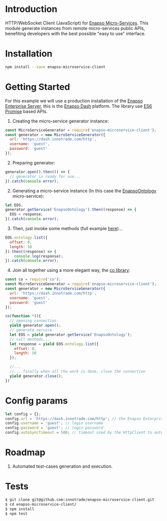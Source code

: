 
# Introduction
HTTP/WebSocket Client (JavaScript) for [Enapso Micro-Services](https://www.innotrade.com/products/enapso-micro-services).
This module generate instances from remote micro-services public APIs, benefiting developers with the best possible "easy to use" interface.
  
# Installation
  ```bash
  npm install --save enapso-microservice-client
  ```

# Getting Started
For this example we will use a production installation of the [Enapso Enterprise Server](https://www.innotrade.com/products/enapso-enterprise-server), this is the [Enapso Dash](https://dash.innotrade.com) platform.
The library use [ES6 Promise](https://developers.google.com/web/fundamentals/getting-started/primers/promises) based APIs.

1. Creating the micro-service generator instance:
  ```js
  const MicroServiceGenerator = require('enapso-microservice-client');
  const generator = new MicroServiceGenerator({
    url: 'https://dash.innotrade.com/http',
    username: 'guest',
    password: 'guest'
  });
  ```

2. Preparing generator:
  ```js
  generator.open().then(() => {
    // generator is ready for use...
  }).catch(console.error);
  ```

2. Generating a micro-service instance (In this case the [EnapsoOntology](https://www.innotrade.com/pdf/web/?file=Innotrade-EnapsoOntologyAPI.pdf) micro-service):
  ```js
  let EOS;
  generator.getService('EnapsoOntology').then((response) => {
    EOS = response;
  }).catch(console.error);
  ```

3. Then, just invoke some methods (full example [here](https://demo.innotrade.com/enapso/demos/scripting/EnapsoOntology/))...
  ```js
  EOS.ontology.list({
    offset: 0,
    length: 50
  }).then((response) => {
      console.log(response);
  }).catch(console.error);
  ```

4. Join all together using a more elegant way, the [co library](https://www.npmjs.com/package/co):
  ```js
  const co = require('co');
  const MicroServiceGenerator = require('enapso-microservice-client');
  const generator = new MicroServiceGenerator({
    url: 'https://dash.innotrade.com/http',
    username: 'guest',
    password: 'guest'
  });

  co(function *(){
    // opening connection
    yield generator.open();
    // generate service
    let EOS = yield generator.getService('EnapsoOntology');
    // call methods...
    let response = yield EOS.ontology.list({
      offset: 0,
      length: 50
    });

    //...
    //... finally when all the work is done, close the connection
    yield generator.close();
  })
  ```

# Config params
```js
let config = {};
config.url = 'https://dash.innotrade.com/http'; // the Enapso Enterprise Server connection URL
config.username = 'guest'; // login username
config.password = 'guest'; // login password
config.autoSyncTimeout = 500; // timeout used by the HttpClient to automatically pull messages from the server. Min value: 400ms
```

# Roadmap
1. Automated test-cases generation and execution.

# Tests
```bash
$ git clone git@github.com:innotrade/enapso-microservice-client.git
$ cd enapso-microservice-client/
$ npm install
$ npm test
```